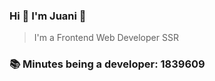 ### Hi 👋 I&#39;m Juani 🦁

> I&#39;m a Frontend Web Developer SSR

### 📚 Minutes being a developer: 1839609
